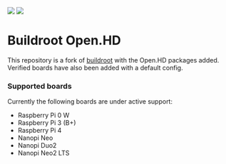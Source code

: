 ![](https://github.com/RespawnDespair/buildroot-openhd/workflows/Fill%20Current%20Release/badge.svg)
![](https://github.com/RespawnDespair/buildroot-openhd/workflows/CI/badge.svg)

# Buildroot Open.HD
This repository is a fork of [buildroot](https://github.com/buildroot/buildroot) with the Open.HD packages added. Verified boards have also been added with a default config.

### Supported boards
Currently the following boards are under active support:

- Raspberry Pi 0 W
- Raspberry Pi 3 (B+)
- Raspberry Pi 4
- Nanopi Neo
- Nanopi Duo2
- Nanopi Neo2 LTS
